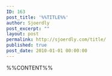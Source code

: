 ```yaml
---
ID: 163
post_title: '%%TITLE%%'
author: Sjoerdly
post_excerpt: ""
layout: post
permalink: http://sjoerdly.com/title/
published: true
post_date: 2010-01-01 00:00:00
---
```

%%CONTENT%%